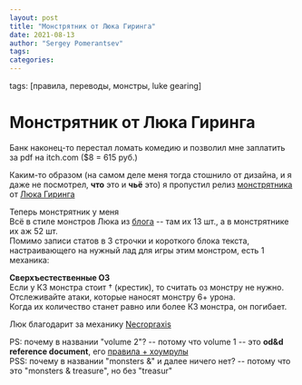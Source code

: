 ```yaml
---
layout: post
title: "Монстрятник от Люка Гиринга"
date: 2021-08-13
author: "Sergey Pomerantsev"
tags:
categories:
---
```

tags: [правила, переводы, монстры, luke gearing]

# Монстрятник от Люка Гиринга

Банк наконец-то перестал ломать комедию и позволил мне заплатить за pdf на itch.com ($8 = 615 руб.)  

Каким-то образом (на самом деле меня тогда стошнило от дизайна, и я даже не посмотрел, **что** это и **чьё** это) я пропустил релиз [монстрятника](https://lukegearing.itch.io/volume-2-monsters) от [Люка Гиринга](https://lukegearing.blot.im/)  

Теперь монстрятник у меня  
Всё в стиле монстров Люка из [блога](https://lukegearing.blot.im/tagged/mmm) -- там их 13 шт., а в монстрятнике их аж 52 шт.  
Помимо записи статов в 3 строчки и короткого блока текста, настраивающего на нужный лад для игры этим монстром, есть 1 механика:  

**Cверхъестественные ОЗ**  
Если у КЗ монстра стоит † (крестик), то считать оз монстру не нужно.  
Отслеживайте атаки, которые наносят монстру 6+ урона.  
Когда их количество станет равно или более КЗ монстра, он погибает.  

Люк благодарит за механику [Necropraxis](https://www.necropraxis.com/)  

PS: почему в названии "volume 2"? -- потому что volume 1 -- это **od&d reference document**, его [правила + хоумрулы](https://lukegearing.blot.im/odandd-reference-document)  
PSS: почему в названии "monsters &" и далее ничего нет? -- потому что это "monsters & treasure", но без "treasur"
